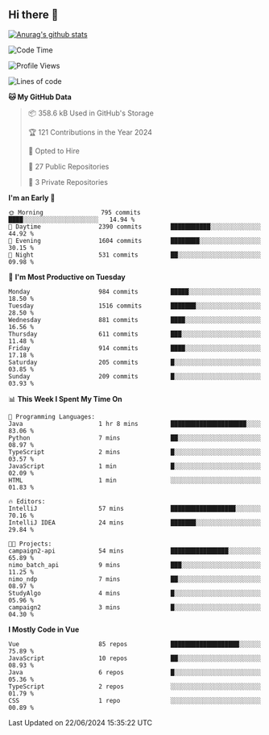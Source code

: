 ## Hi there 👋

[![Anurag's github stats](https://github-readme-stats.vercel.app/api?username=Songwonseok)](https://github.com/anuraghazra/github-readme-stats)



<!--START_SECTION:waka-->
![Code Time](http://img.shields.io/badge/Code%20Time-2%2C864%20hrs-blue)

![Profile Views](http://img.shields.io/badge/Profile%20Views-0-blue)

![Lines of code](https://img.shields.io/badge/From%20Hello%20World%20I%27ve%20Written-34.8%20million%20lines%20of%20code-blue)

**🐱 My GitHub Data** 

> 📦 358.6 kB Used in GitHub's Storage 
 > 
> 🏆 121 Contributions in the Year 2024
 > 
> 💼 Opted to Hire
 > 
> 📜 27 Public Repositories 
 > 
> 🔑 3 Private Repositories 
 > 
**I'm an Early 🐤** 

```text
🌞 Morning                795 commits         ████░░░░░░░░░░░░░░░░░░░░░   14.94 % 
🌆 Daytime                2390 commits        ███████████░░░░░░░░░░░░░░   44.92 % 
🌃 Evening                1604 commits        ████████░░░░░░░░░░░░░░░░░   30.15 % 
🌙 Night                  531 commits         ██░░░░░░░░░░░░░░░░░░░░░░░   09.98 % 
```
📅 **I'm Most Productive on Tuesday** 

```text
Monday                   984 commits         █████░░░░░░░░░░░░░░░░░░░░   18.50 % 
Tuesday                  1516 commits        ███████░░░░░░░░░░░░░░░░░░   28.50 % 
Wednesday                881 commits         ████░░░░░░░░░░░░░░░░░░░░░   16.56 % 
Thursday                 611 commits         ███░░░░░░░░░░░░░░░░░░░░░░   11.48 % 
Friday                   914 commits         ████░░░░░░░░░░░░░░░░░░░░░   17.18 % 
Saturday                 205 commits         █░░░░░░░░░░░░░░░░░░░░░░░░   03.85 % 
Sunday                   209 commits         █░░░░░░░░░░░░░░░░░░░░░░░░   03.93 % 
```


📊 **This Week I Spent My Time On** 

```text
💬 Programming Languages: 
Java                     1 hr 8 mins         █████████████████████░░░░   83.06 % 
Python                   7 mins              ██░░░░░░░░░░░░░░░░░░░░░░░   08.97 % 
TypeScript               2 mins              █░░░░░░░░░░░░░░░░░░░░░░░░   03.57 % 
JavaScript               1 min               █░░░░░░░░░░░░░░░░░░░░░░░░   02.09 % 
HTML                     1 min               ░░░░░░░░░░░░░░░░░░░░░░░░░   01.83 % 

🔥 Editors: 
IntelliJ                 57 mins             ██████████████████░░░░░░░   70.16 % 
IntelliJ IDEA            24 mins             ███████░░░░░░░░░░░░░░░░░░   29.84 % 

🐱‍💻 Projects: 
campaign2-api            54 mins             ████████████████░░░░░░░░░   65.89 % 
nimo_batch_api           9 mins              ███░░░░░░░░░░░░░░░░░░░░░░   11.25 % 
nimo_ndp                 7 mins              ██░░░░░░░░░░░░░░░░░░░░░░░   08.97 % 
StudyAlgo                4 mins              █░░░░░░░░░░░░░░░░░░░░░░░░   05.96 % 
campaign2                3 mins              █░░░░░░░░░░░░░░░░░░░░░░░░   04.30 % 
```

**I Mostly Code in Vue** 

```text
Vue                      85 repos            ███████████████████░░░░░░   75.89 % 
JavaScript               10 repos            ██░░░░░░░░░░░░░░░░░░░░░░░   08.93 % 
Java                     6 repos             █░░░░░░░░░░░░░░░░░░░░░░░░   05.36 % 
TypeScript               2 repos             ░░░░░░░░░░░░░░░░░░░░░░░░░   01.79 % 
CSS                      1 repo              ░░░░░░░░░░░░░░░░░░░░░░░░░   00.89 % 
```




 Last Updated on 22/06/2024 15:35:22 UTC
<!--END_SECTION:waka-->

